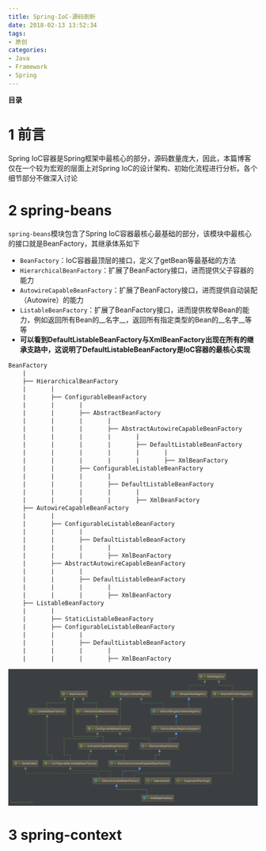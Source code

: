 ```yaml
---
title: Spring-IoC-源码剖析
date: 2018-02-13 13:52:34
tags: 
- 原创
categories: 
- Java
- Framework
- Spring
---
```


__目录__

<!-- toc -->
<!--more-->

# 1 前言

Spring IoC容器是Spring框架中最核心的部分，源码数量庞大，因此，本篇博客仅在一个较为宏观的层面上对Spring IoC的设计架构、初始化流程进行分析。各个细节部分不做深入讨论

# 2 spring-beans

`spring-beans`模块包含了Spring IoC容器最核心最基础的部分，该模块中最核心的接口就是BeanFactory，其继承体系如下

* `BeanFactory`：IoC容器最顶层的接口，定义了getBean等最基础的方法
* `HierarchicalBeanFactory`：扩展了BeanFactory接口，进而提供父子容器的能力
* `AutowireCapableBeanFactory`：扩展了BeanFactory接口，进而提供自动装配（Autowire）的能力
* `ListableBeanFactory`：扩展了BeanFactory接口，进而提供枚举Bean的能力，例如返回所有Bean的__名字__，返回所有指定类型的Bean的__名字__等等
* __可以看到DefaultListableBeanFactory与XmlBeanFactory出现在所有的继承支路中，这说明了DefaultListableBeanFactory是IoC容器的最核心实现__

```
BeanFactory
    |
    ├── HierarchicalBeanFactory
    |       |
    |       ├── ConfigurableBeanFactory
    |       |       |
    |       |       ├── AbstractBeanFactory
    |       |       |       |
    |       |       |       ├── AbstractAutowireCapableBeanFactory
    |       |       |       |       |
    |       |       |       |       ├── DefaultListableBeanFactory
    |       |       |       |       |       |
    |       |       |       |       |       ├── XmlBeanFactory
    |       |       ├── ConfigurableListableBeanFactory
    |       |       |       |
    |       |       |       ├── DefaultListableBeanFactory
    |       |       |       |       |
    |       |       |       |       ├── XmlBeanFactory
    ├── AutowireCapableBeanFactory
    |       |
    |       ├── ConfigurableListableBeanFactory
    |       |       |
    |       |       ├── DefaultListableBeanFactory
    |       |       |       |
    |       |       |       ├── XmlBeanFactory
    |       ├── AbstractAutowireCapableBeanFactory
    |       |       |
    |       |       ├── DefaultListableBeanFactory
    |       |       |       |
    |       |       |       ├── XmlBeanFactory
    ├── ListableBeanFactory
    |       |
    |       ├── StaticListableBeanFactory
    |       ├── ConfigurableListableBeanFactory
    |       |       |
    |       |       ├── DefaultListableBeanFactory
    |       |       |       |
    |       |       |       ├── XmlBeanFactory
```

![fig1](/images/Spring-IoC-Demo/fig1.png)

# 3 spring-context

